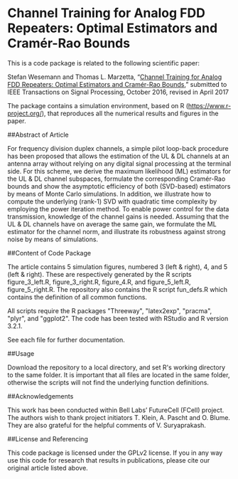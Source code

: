 Channel Training for Analog FDD Repeaters: Optimal Estimators and Cramér-Rao Bounds
==================

This is a code package is related to the following scientific paper:

Stefan Wesemann and Thomas L. Marzetta, “[Channel Training for Analog FDD Repeaters: Optimal Estimators and Cramér-Rao Bounds](https://arxiv.org/pdf/1610.03260v2.pdf),” submitted to IEEE Transactions on Signal Processing, October 2016, revised in April 2017

The package contains a simulation environment, based on R (https://www.r-project.org/), that reproduces all the numerical results and figures in the paper. 

##Abstract of Article

For frequency division duplex channels, a simple pilot loop-back procedure has been proposed that allows the estimation of the UL & DL channels at an antenna array without relying on any digital signal processing at the terminal side. For this scheme, we derive the maximum likelihood (ML) estimators for the UL & DL channel subspaces, formulate the corresponding Cramér-Rao bounds and show the asymptotic efficiency of both (SVD-based) estimators by means of Monte Carlo simulations. In addition, we illustrate how to compute the underlying (rank-1) SVD with quadratic time complexity by employing the power iteration method. To enable power control for the data transmission, knowledge of the channel gains is needed. Assuming that the UL & DL channels have on average the same gain, we formulate the ML estimator for the channel norm, and illustrate its robustness against strong noise by means of simulations.


##Content of Code Package

The article contains 5 simulation figures, numbered 3 (left & right), 4, and 5 (left & right). These are respectively generated by the R scripts figure_3_left.R, figure_3_right.R, figure_4.R, and figure_5_left.R, figure_5_right.R. The repository also contains the R script fun_defs.R which contains the definition of all common functions.

All scripts require the R packages "Threeway", "latex2exp", "pracma", "plyr", and "ggplot2". The code has been tested with RStudio and R version 3.2.1.

See each file for further documentation.


##Usage

Download the repository to a local directory, and set R's working directory to the same folder. It is important that all files are located in the same folder, otherwise the scripts will not find the underlying function definitions.


##Acknowledgements

This work has been conducted within Bell Labs’ FutureCell (FCell) project. The authors wish to thank project initiators T. Klein, A. Pascht and O. Blume. They are also grateful for the helpful comments of V. Suryaprakash.

##License and Referencing

This code package is licensed under the GPLv2 license. If you in any way use this code for research that results in publications, please cite our original article listed above.
